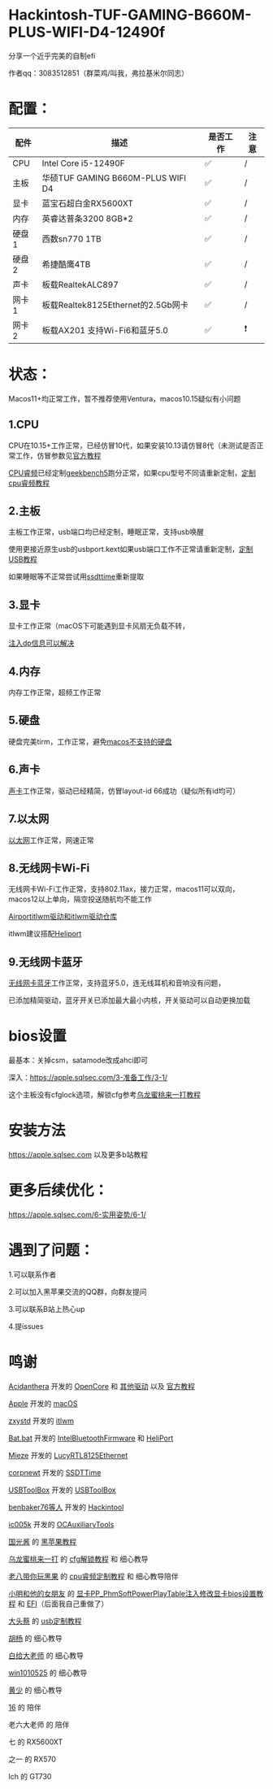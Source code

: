 # Hackintosh-TUF-GAMING-B660M-PLUS-WIFI-D4-12490f

分享一个近乎完美的自制efi

作者qq：3083512851（群菜鸡/叫我，弗拉基米尔同志）

配置：
==
配件 | 描述 | 是否工作 | 注意
----|----|----|---
CPU | Intel Core i5-12490F |✅|/
主板 | 华硕TUF GAMING B660M-PLUS WIFI D4 |✅|/
显卡 | 蓝宝石超白金RX5600XT |✅|/
内存 | 英睿达普条3200 8GB*2 |✅|/
硬盘1 | 西数sn770 1TB |✅|/
硬盘2 | 希捷酷鹰4TB  |✅|/
声卡 | 板载RealtekALC897 |✅|/
网卡1 | 板载Realtek8125Ethernet的2.5Gb网卡 |✅|/
网卡2 | 板载AX201 支持Wi-Fi6和蓝牙5.0 |✅|❗

状态：
=
Macos11+均正常工作，暂不推荐使用Ventura，macos10.15疑似有小问题


1.CPU
---
CPU在10.15+工作正常，已经仿冒10代，如果安装10.13请仿冒8代（未测试是否正常工作，仿冒参数见[官方教程](https://dortania.github.io/OpenCore-Install-Guide/)

[CPU睿频](https://github.com/acidanthera/CPUFriend)已经定制[geekbench5](https://www.geekbench.com)跑分正常，如果cpu型号不同请重新定制，[定制cpu睿频教程](https://www.bilibili.com/video/BV143411F7aJ/?share_source=copy_web&vd_source=89eb3ac3d3a5704fbe370f14fbc338ef)

2.主板
---
主板工作正常，usb端口均已经定制，睡眠正常，支持usb唤醒

使用更接近原生usb的usbport.kext如果usb端口工作不正常请重新定制，[定制USB教程](https://www.bilibili.com/video/BV1m3411b7JP/?share_source=copy_web&vd_source=89eb3ac3d3a5704fbe370f14fbc338ef)

如果睡眠等不正常尝试用[ssdttime](https://github.com/corpnewt/SSDTTime)重新提取

3.显卡
---
显卡工作正常（macOS下可能遇到显卡风扇无负载不转，

[注入dp信息可以解决](https://www.bilibili.com/video/BV1WT411A72F/?share_source=copy_web&vd_source=89eb3ac3d3a5704fbe370f14fbc338ef)

4.内存
---
内存工作正常，超频工作正常

5.硬盘
---
硬盘完美tirm，工作正常，避免[macos不支持的硬盘](https://hpglw.com/cdc6109c.html)

6.声卡
---
[声卡](https://github.com/acidanthera/AppleALC)工作正常，驱动已经精简，仿冒layout-id 66成功（疑似所有id均可）

7.以太网
---
[以太网](https://www.insanelymac.com/forum/files/file/1004-lucyrtl8125ethernet/)工作正常，网速正常

8.无线网卡Wi-Fi
----
无线网卡Wi-Fi工作正常，支持802.11ax，接力正常，macos11可以双向，macos12以上单向，隔空投送随航均不能工作

[Airportitlwm驱动和itlwm驱动仓库](https://github.com/OpenIntelWireless/itlwm/releases)

itlwm建议搭配[Heliport](https://github.com/OpenIntelWireless/HeliPort)

9.无线网卡蓝牙
---
[无线网卡蓝牙](https://github.com/OpenIntelWireless/IntelBluetoothFirmware)工作正常，支持蓝牙5.0，连无线耳机和音响没有问题，

已添加精简驱动，蓝牙开关已添加最大最小内核，开关驱动可以自动更换加载


bios设置
=
最基本：关掉csm，satamode改成ahci即可

深入：https://apple.sqlsec.com/3-准备工作/3-1/

这个主板没有cfglock选项，解锁cfg参考[乌龙蜜桃来一打教程](https://www.bilibili.com/video/BV1LV4y1N7jF/?share_source=copy_web&vd_source=89eb3ac3d3a5704fbe370f14fbc338ef)

安装方法
=
https://apple.sqlsec.com
以及更多b站教程

更多后续优化：
=
https://apple.sqlsec.com/6-实用姿势/6-1/

遇到了问题：
=
1.可以联系作者

2.可以加入黑苹果交流的QQ群，向群友提问

3.可以联系B站上热心up

4.提issues

鸣谢
=
[Acidanthera](https://github.com/acidanthera) 开发的 [OpenCore](https://github.com/acidanthera/OpenCorePkg) 和 [其他驱动](https://github.com/orgs/acidanthera/repositories) 以及 [官方教程](https://dortania.github.io/OpenCore-Install-Guide/)

[Apple](https://www.apple.com) 开发的 [macOS](https://www.apple.com/macos/)

[zxystd](https://github.com/zxystd) 开发的 [itlwm](https://github.com/OpenIntelWireless/itlwm)

[Bat.bat](https://github.com/williambj1) 开发的 [IntelBluetoothFirmware](https://github.com/OpenIntelWireless/IntelBluetoothFirmware) 和 [HeliPort](https://github.com/OpenIntelWireless/HeliPort)

[Mieze](https://www.insanelymac.com/forum/profile/983225-mieze/) 开发的 [LucyRTL8125Ethernet](https://www.insanelymac.com/forum/files/file/1004-lucyrtl8125ethernet/)

[corpnewt](https://github.com/corpnewt) 开发的 [SSDTTime](https://github.com/corpnewt/SSDTTime)

[USBToolBox](https://github.com/USBToolBox) 开发的 [USBToolBox](https://github.com/USBToolBox)

[benbaker76等人](https://github.com/benbaker76) 开发的 [Hackintool](https://github.com/benbaker76/Hackintool)

[ic005k](https://github.com/ic005k) 开发的 [OCAuxiliaryTools](https://github.com/ic005k/OCAuxiliaryTools)

[国光酱](https://space.bilibili.com/112842166?spm_id_from=333.337.0.0) 的 [黑苹果教程](https://apple.sqlsec.com)

[乌龙蜜桃来一打](https://space.bilibili.com/244390800?spm_id_from=333.337.0.0)  的  [cfg解锁教程](https://www.bilibili.com/video/BV1LV4y1N7jF/?spm_id_from=333.999.0.0&vd_source=1b694a12fb9af6d07f612a9c284e1867) 和 细心教导

[老八带你玩黑果](https://space.bilibili.com/504306154?spm_id_from=333.337.search-card.all.click) 的 [cpu睿频定制教程](https://www.bilibili.com/video/BV143411F7aJ/?spm_id_from=333.999.0.0&vd_source=1b694a12fb9af6d07f612a9c284e1867) 和 细心教导陪伴

[小明和他的女朋友](https://space.bilibili.com/591453294?spm_id_from=333.337.0.0) 的 [显卡PP_PhmSoftPowerPlayTable注入修改显卡bios设置教程](https://www.bilibili.com/video/BV1WT411A72F/?spm_id_from=333.999.0.0&vd_source=1b694a12fb9af6d07f612a9c284e1867) 和 [EFI](https://github.com/Xmingbai/ASUS-TUF-GAMING-B660M-PLUS-Wi-Fi-D4-Hackintosh)（后面我自己重做了）

[大头蔡](https://space.bilibili.com/16323318) 的 [usb定制教程](https://www.bilibili.com/video/BV1m3411b7JP/?spm_id_from=333.337.search-card.all.click&vd_source=1b694a12fb9af6d07f612a9c284e1867)

[胡杨](https://space.bilibili.com/597075281?spm_id_from=333.337.0.0) 的 细心教导

[白给大老师](https://space.bilibili.com/1314835603?spm_id_from=333.337.0.0) 的 细心教导

[win1010525](https://github.com/win1010525) 的 细心教导

[黄少](https://space.bilibili.com/621086526?spm_id_from=333.337.0.0) 的 细心教导

[16](https://github.com/shilu0718) 的 陪伴

老六大老师 的 陪伴

七 的 RX5600XT

之一 的 RX570

lch 的 GT730
